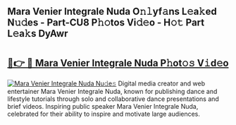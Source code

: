 ## Mara Venier Integrale Nuda O𝚗𝚕yf𝚊ns L𝚎a𝚔ed N𝚞𝚍es - Part-CU8 P𝚑𝚘tos Vi𝚍𝚎o - H𝚘𝚝 Part L𝚎a𝚔s DyAwr

# <h2><a href="http://kf10jwo.oniu.top/?m=Mara+Venier+Integrale+Nuda">🔗👉 🔴 Mara Venier Integrale Nuda P𝚑ot𝚘𝚜 V𝚒d𝚎o</a></h2>

[![Mara Venier Integrale Nuda Nu𝚍e𝚜](https://i.imgur.com/0qMVB7G.gif)](http://kf10jwo.oniu.top/?m=Mara+Venier+Integrale+Nuda)
Digital media creator and web entertainer Mara Venier Integrale Nuda, known for publishing dance and lifestyle tutorials through solo and collaborative dance presentations and brief videos. Inspiring public speaker Mara Venier Integrale Nuda, celebrated for their ability to inspire and motivate large audiences.  
